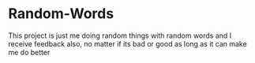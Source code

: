 # Random-Words
This project is just me doing random things with random words
and I receive feedback also, no matter if its bad or good as long as it can make me do better 
